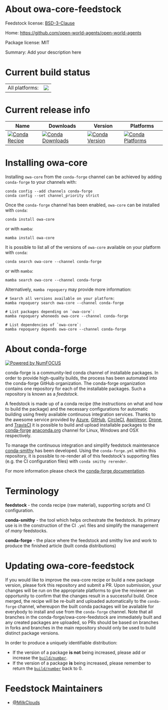 About owa-core-feedstock
========================

Feedstock license: [BSD-3-Clause](https://github.com/conda-forge/owa-core-feedstock/blob/main/LICENSE.txt)

Home: https://github.com/open-world-agents/open-world-agents

Package license: MIT

Summary: Add your description here

Current build status
====================


<table><tr><td>All platforms:</td>
    <td>
      <a href="https://dev.azure.com/conda-forge/feedstock-builds/_build/latest?definitionId=25815&branchName=main">
        <img src="https://dev.azure.com/conda-forge/feedstock-builds/_apis/build/status/owa-core-feedstock?branchName=main">
      </a>
    </td>
  </tr>
</table>

Current release info
====================

| Name | Downloads | Version | Platforms |
| --- | --- | --- | --- |
| [![Conda Recipe](https://img.shields.io/badge/recipe-owa--core-green.svg)](https://anaconda.org/conda-forge/owa-core) | [![Conda Downloads](https://img.shields.io/conda/dn/conda-forge/owa-core.svg)](https://anaconda.org/conda-forge/owa-core) | [![Conda Version](https://img.shields.io/conda/vn/conda-forge/owa-core.svg)](https://anaconda.org/conda-forge/owa-core) | [![Conda Platforms](https://img.shields.io/conda/pn/conda-forge/owa-core.svg)](https://anaconda.org/conda-forge/owa-core) |

Installing owa-core
===================

Installing `owa-core` from the `conda-forge` channel can be achieved by adding `conda-forge` to your channels with:

```
conda config --add channels conda-forge
conda config --set channel_priority strict
```

Once the `conda-forge` channel has been enabled, `owa-core` can be installed with `conda`:

```
conda install owa-core
```

or with `mamba`:

```
mamba install owa-core
```

It is possible to list all of the versions of `owa-core` available on your platform with `conda`:

```
conda search owa-core --channel conda-forge
```

or with `mamba`:

```
mamba search owa-core --channel conda-forge
```

Alternatively, `mamba repoquery` may provide more information:

```
# Search all versions available on your platform:
mamba repoquery search owa-core --channel conda-forge

# List packages depending on `owa-core`:
mamba repoquery whoneeds owa-core --channel conda-forge

# List dependencies of `owa-core`:
mamba repoquery depends owa-core --channel conda-forge
```


About conda-forge
=================

[![Powered by
NumFOCUS](https://img.shields.io/badge/powered%20by-NumFOCUS-orange.svg?style=flat&colorA=E1523D&colorB=007D8A)](https://numfocus.org)

conda-forge is a community-led conda channel of installable packages.
In order to provide high-quality builds, the process has been automated into the
conda-forge GitHub organization. The conda-forge organization contains one repository
for each of the installable packages. Such a repository is known as a *feedstock*.

A feedstock is made up of a conda recipe (the instructions on what and how to build
the package) and the necessary configurations for automatic building using freely
available continuous integration services. Thanks to the awesome service provided by
[Azure](https://azure.microsoft.com/en-us/services/devops/), [GitHub](https://github.com/),
[CircleCI](https://circleci.com/), [AppVeyor](https://www.appveyor.com/),
[Drone](https://cloud.drone.io/welcome), and [TravisCI](https://travis-ci.com/)
it is possible to build and upload installable packages to the
[conda-forge](https://anaconda.org/conda-forge) [anaconda.org](https://anaconda.org/)
channel for Linux, Windows and OSX respectively.

To manage the continuous integration and simplify feedstock maintenance
[conda-smithy](https://github.com/conda-forge/conda-smithy) has been developed.
Using the ``conda-forge.yml`` within this repository, it is possible to re-render all of
this feedstock's supporting files (e.g. the CI configuration files) with ``conda smithy rerender``.

For more information please check the [conda-forge documentation](https://conda-forge.org/docs/).

Terminology
===========

**feedstock** - the conda recipe (raw material), supporting scripts and CI configuration.

**conda-smithy** - the tool which helps orchestrate the feedstock.
                   Its primary use is in the construction of the CI ``.yml`` files
                   and simplify the management of *many* feedstocks.

**conda-forge** - the place where the feedstock and smithy live and work to
                  produce the finished article (built conda distributions)


Updating owa-core-feedstock
===========================

If you would like to improve the owa-core recipe or build a new
package version, please fork this repository and submit a PR. Upon submission,
your changes will be run on the appropriate platforms to give the reviewer an
opportunity to confirm that the changes result in a successful build. Once
merged, the recipe will be re-built and uploaded automatically to the
`conda-forge` channel, whereupon the built conda packages will be available for
everybody to install and use from the `conda-forge` channel.
Note that all branches in the conda-forge/owa-core-feedstock are
immediately built and any created packages are uploaded, so PRs should be based
on branches in forks and branches in the main repository should only be used to
build distinct package versions.

In order to produce a uniquely identifiable distribution:
 * If the version of a package **is not** being increased, please add or increase
   the [``build/number``](https://docs.conda.io/projects/conda-build/en/latest/resources/define-metadata.html#build-number-and-string).
 * If the version of a package **is** being increased, please remember to return
   the [``build/number``](https://docs.conda.io/projects/conda-build/en/latest/resources/define-metadata.html#build-number-and-string)
   back to 0.

Feedstock Maintainers
=====================

* [@MilkClouds](https://github.com/MilkClouds/)

